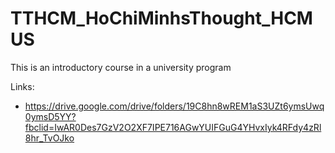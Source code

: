# TTHCM_HoChiMinhsThought_HCMUS
This is an introductory course in a university program

Links:
* https://drive.google.com/drive/folders/19C8hn8wREM1aS3UZt6ymsUwq0ymsD5YY?fbclid=IwAR0Des7GzV2O2XF7IPE716AGwYUIFGuG4YHvxIyk4RFdy4zRl8hr_TvOJko
